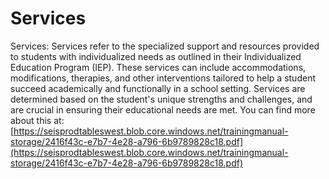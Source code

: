 # Services
Services: Services refer to the specialized support and resources provided to students with individualized needs as outlined in their Individualized Education Program (IEP). These services can include accommodations, modifications, therapies, and other interventions tailored to help a student succeed academically and functionally in a school setting. Services are determined based on the student's unique strengths and challenges, and are crucial in ensuring their educational needs are met.
You can find more about this at: [https://seisprodtableswest.blob.core.windows.net/trainingmanual-storage/2416f43c-e7b7-4e28-a796-6b9789828c18.pdf](https://seisprodtableswest.blob.core.windows.net/trainingmanual-storage/2416f43c-e7b7-4e28-a796-6b9789828c18.pdf)